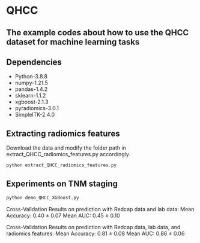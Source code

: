 # QHCC
## The example codes about how to use the QHCC dataset for machine learning tasks

## Dependencies

* Python-3.8.8
* numpy-1.21.5
* pandas-1.4.2
* sklearn-1.1.2
* xgboost-2.1.3
* pyradiomics-3.0.1
* SimpleITK-2.4.0

## Extracting radiomics features
Download the data and modify the folder path in extract_QHCC_radiomics_features.py accordingly.

```bash
python extract_QHCC_radiomics_features.py
```

## Experiments on TNM staging

```bash
python demo_QHCC_XGBoost.py
```

Cross-Validation Results on prediction with Redcap data and lab data:
Mean Accuracy: 0.40 ± 0.07
Mean AUC: 0.45 ± 0.10

Cross-Validation Results on prediction with Redcap data, lab data, and radiomics features:
Mean Accuracy: 0.81 ± 0.08
Mean AUC: 0.86 ± 0.06